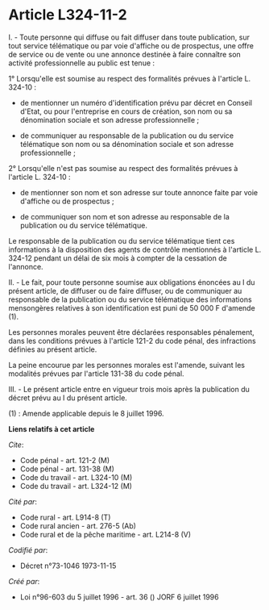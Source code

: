# Article L324-11-2

I. - Toute personne qui diffuse ou fait diffuser dans toute publication, sur tout service télématique ou par voie d'affiche
ou de prospectus, une offre de service ou de vente ou une annonce destinée à faire connaître son activité professionnelle au
public est tenue :

1° Lorsqu'elle est soumise au respect des formalités prévues à l'article L. 324-10 :

- de mentionner un numéro d'identification prévu par décret en Conseil d'Etat, ou pour l'entreprise en cours de création, son
nom ou sa dénomination sociale et son adresse professionnelle ;

- de communiquer au responsable de la publication ou du service télématique son nom ou sa dénomination sociale et son adresse
professionnelle ;

2° Lorsqu'elle n'est pas soumise au respect des formalités prévues à l'article L. 324-10 :

- de mentionner son nom et son adresse sur toute annonce faite par voie d'affiche ou de prospectus ;

- de communiquer son nom et son adresse au responsable de la publication ou du service télématique.

Le responsable de la publication ou du service télématique tient ces informations à la disposition des agents de contrôle
mentionnés à l'article L. 324-12 pendant un délai de six mois à compter de la cessation de l'annonce.

II. - Le fait, pour toute personne soumise aux obligations énoncées au I du présent article, de diffuser ou de faire
diffuser, ou de communiquer au responsable de la publication ou du service télématique des informations mensongères relatives
à son identification est puni de 50 000 F d'amende (1).

Les personnes morales peuvent être déclarées responsables pénalement, dans les conditions prévues à l'article 121-2 du code
pénal, des infractions définies au présent article.

La peine encourue par les personnes morales est l'amende, suivant les modalités prévues par l'article 131-38 du code pénal.

III. - Le présent article entre en vigueur trois mois après la publication du décret prévu au I du présent article.

(1) : Amende applicable depuis le 8 juillet 1996.

**Liens relatifs à cet article**

_Cite_:

  - Code pénal - art. 121-2 (M)
  - Code pénal - art. 131-38 (M)
  - Code du travail - art. L324-10 (M)
  - Code du travail - art. L324-12 (M)

_Cité par_:

  - Code rural - art. L914-8 (T)
  - Code rural ancien - art. 276-5 (Ab)
  - Code rural et  de la pêche maritime - art. L214-8 (V)

_Codifié par_:

  - Décret n°73-1046 1973-11-15

_Créé par_:

  - Loi n°96-603 du 5 juillet 1996 - art. 36 () JORF 6 juillet 1996
